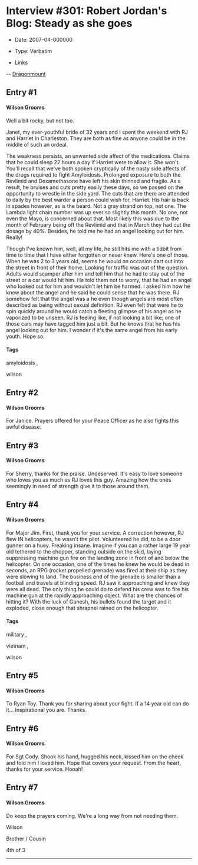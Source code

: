 # Interview #301: Robert Jordan's Blog: Steady as she goes

- Date: 2007-04-000000

- Type: Verbatim

- Links

-- [Dragonmount](http://www.dragonmount.com/forums/blog/4/entry-374-steady-as-she-goes/)


## Entry #1

#### Wilson Grooms

Well a bit rocky, but not too.

Janet, my ever-youthful bride of 32 years and I spent the weekend with RJ and Harriet in Charleston. They are both as fine as anyone could be in the middle of such an ordeal.

The weakness persists, an unwanted side affect of the medications. Claims that he could sleep 22 hours a day if Harriet were to allow it. She won't. You'll recall that we've both spoken cryptically of the nasty side affects of the drugs required to fight Amyloidosis. Prolonged exposure to both the Revlimid and Dexamethasone have left his skin thinned and fragile. As a result, he bruises and cuts pretty easily these days, so we passed on the opportunity to wrestle in the side yard. The cuts that are there are attended to daily by the best warder a person could wish for, Harriet. His hair is back in spades however, as is the beard. Not a gray strand on top, not one. The Lambda light chain number was up ever so slightly this month. No one, not even the Mayo, is concerned about that. Most likely this was due to the month of February being off the Revlimid and that in March they had cut the dosage by 40%. Besides, he told me he had an angel looking out for him. Really!

Though I've known him, well, all my life, he still hits me with a tidbit from time to time that I have either forgotten or never knew. Here's one of those. When he was 2 to 3 years old, seems he would on occasion dart out into the street in front of their home. Looking for traffic was out of the question. Adults would scamper after him and tell him that he had to stay out of the street or a car would hit him. He told them not to worry, that he had an angel who looked out for him and wouldn't let him be harmed. I asked him how he knew about the angel and he said he could sense that he was there. RJ somehow felt that the angel was a he even though angels are most often described as being without sexual definition. RJ even felt that were he to spin quickly around he would catch a fleeting glimpse of his angel as he vaporized to be unseen. RJ is feeling like, if not looking a bit like; one of those cars may have tagged him just a bit. But he knows that he has his angel looking out for him. I wonder if it's the same angel from his early youth. Hope so.

#### Tags

amyloidosis
,

wilson

## Entry #2

#### Wilson Grooms

For Janice. Prayers offered for your Peace Officer as he also fights this awful disease.

## Entry #3

#### Wilson Grooms

For Sherry, thanks for the praise. Undeserved. It's easy to love someone who loves you as much as RJ loves this guy. Amazing how the ones seemingly in need of strength give it to those around them.

## Entry #4

#### Wilson Grooms

For Major Jim. First, thank you for your service. A correction however, RJ flew IN helicopters, he wasn't the pilot. Volunteered he did, to be a door gunner on a huey. Freaking insane. Imagine if you can a rather large 19 year old tethered to the chopper, standing outside on the skid, laying suppressing machine gun fire on the landing zone in front of and below the helicopter. On one occasion, one of the times he knew he would be dead in seconds, an RPG (rocket propelled grenade) was fired at their ship as they were slowing to land. The business end of the grenade is smaller than a football and travels at blinding speed. RJ saw it approaching and knew they were all dead. The only thing he could do to defend his crew was to fire his machine gun at the rapidly approaching object. What are the chances of hitting it? With the luck of Ganesh, his bullets found the target and it exploded, close enough that shrapnel rained on the helicopter.

#### Tags

military
,

vietnam
,

wilson

## Entry #5

#### Wilson Grooms

To Ryan Toy. Thank you for sharing about your fight. If a 14 year old can do it... Inspirational you are. Thanks.

## Entry #6

#### Wilson Grooms

For Sgt Cody. Shook his hand, hugged his neck, kissed him on the cheek and told him I loved him. Hope that covers your request. From the heart, thanks for your service. Hooah!

## Entry #7

#### Wilson Grooms

Do keep the prayers coming. We're a long way from not needing them.

Wilson
  
Brother / Cousin
  
4th of 3


---

